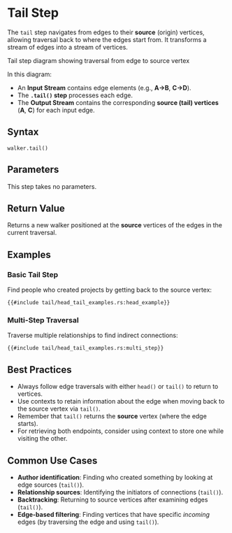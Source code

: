 # Tail Step

The `tail` step navigates from edges to their **source** (origin) vertices, allowing traversal back to where the edges start from. It transforms a stream of edges into a stream of vertices.

<object type="image/svg+xml" data="tail/image.svg" title="Tail Step Diagram">
Tail step diagram showing traversal from edge to source vertex
</object>

In this diagram:

- An **Input Stream** contains edge elements (e.g., **A->B**, **C->D**).
- The **`.tail()` step** processes each edge.
- The **Output Stream** contains the corresponding **source (tail) vertices** (**A**, **C**) for each input edge.

## Syntax

```rust,noplayground
walker.tail()
```

## Parameters

This step takes no parameters.

## Return Value

Returns a new walker positioned at the **source** vertices of the edges in the current traversal.

## Examples

### Basic Tail Step

Find people who created projects by getting back to the source vertex:

```rust,noplayground
{{#include tail/head_tail_examples.rs:head_example}}
```

### Multi-Step Traversal

Traverse multiple relationships to find indirect connections:

```rust,noplayground
{{#include tail/head_tail_examples.rs:multi_step}}
```

## Best Practices

- Always follow edge traversals with either `head()` or `tail()` to return to vertices.
- Use contexts to retain information about the edge when moving back to the source vertex via `tail()`.
- Remember that `tail()` returns the **source** vertex (where the edge starts).
- For retrieving both endpoints, consider using context to store one while visiting the other.

## Common Use Cases

- **Author identification**: Finding who created something by looking at edge sources (`tail()`).
- **Relationship sources**: Identifying the initiators of connections (`tail()`).
- **Backtracking**: Returning to source vertices after examining edges (`tail()`).
- **Edge-based filtering**: Finding vertices that have specific *incoming* edges (by traversing the edge and using `tail()`).
